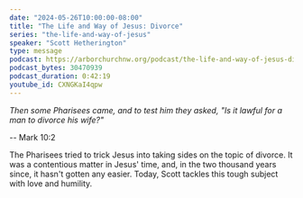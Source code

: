```yaml
---
date: "2024-05-26T10:00:00-08:00"
title: "The Life and Way of Jesus: Divorce"
series: "the-life-and-way-of-jesus"
speaker: "Scott Hetherington"
type: message
podcast: https://arborchurchnw.org/podcast/the-life-and-way-of-jesus-divorce.mp3
podcast_bytes: 30470939
podcast_duration: 0:42:19
youtube_id: CXNGKaI4qpw 
---
```


*Then some Pharisees came, and to test him they asked, "Is it lawful for a man to divorce his wife?"*

-- Mark 10:2

The Pharisees tried to trick Jesus into taking sides on the topic of divorce. It was a contentious matter in Jesus' time, and, in the two thousand years since, it hasn't gotten any easier. Today, Scott tackles this tough subject with love and humility.

